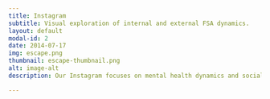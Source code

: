 ```yaml
---
title: Instagram
subtitle: Visual exploration of internal and external FSA dynamics. 
layout: default
modal-id: 2
date: 2014-07-17
img: escape.png
thumbnail: escape-thumbnail.png
alt: image-alt
description: Our Instagram focuses on mental health dynamics and social health aspects of FSA.

---
```

